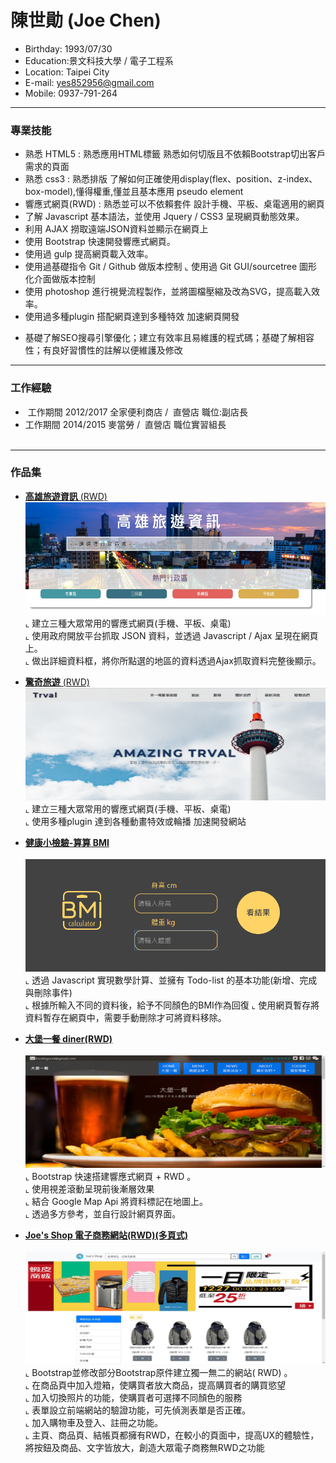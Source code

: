 # 陳世勛 (Joe Chen) 
- Birthday: 1993/07/30
- Education:景文科技大學 / 電子工程系
- Location: Taipei City
- E-mail: yes852956@gmail.com
- Mobile: 0937-791-264
<hr>

### 專業技能
- 熟悉 HTML5 : 熟悉應用HTML標籤 熟悉如何切版且不依賴Bootstrap切出客戶需求的頁面
- 熟悉 css3  : 熟悉排版 了解如何正確使用display(flex、position、z-index、box-model),懂得權重,懂並且基本應用 pseudo element
- 響應式網頁(RWD) : 熟悉並可以不依賴套件 設計手機、平板、桌電適用的網頁
- 了解 Javascript 基本語法，並使用 Jquery / CSS3 呈現網頁動態效果。
- 利用 AJAX 撈取遠端JSON資料並顯示在網頁上
- 使用 Bootstrap 快速開發響應式網頁。
- 使用過 gulp 提高網頁載入效率。
- 使用過基礎指令 Git / Github 做版本控制
⌞ 使用過 Git GUI/sourcetree 圖形化介面做版本控制
- 使用 photoshop 進行視覺流程製作，並將圖檔壓縮及改為SVG，提高載入效率。
- 使用過多種plugin 搭配網頁達到多種特效 加速網頁開發
* 基礎了解SEO搜尋引擎優化；建立有效率且易維護的程式碼；基礎了解相容性；有良好習慣性的註解以便維護及修改
<hr>

### 工作經驗 
-  工作期間 2012/2017 全家便利商店 /  直營店 職位:副店長 <span></span><BR>
-  工作期間 2014/2015 麥當勞 /  直營店 職位實習組長 <span></span><BR>  

<hr>

### 作品集 
- <a href="https://joechen0730.github.io/trval/" target="blank"><B>高雄旅遊資訊</B> (RWD)</a> <BR>
  <img src="trval.png" width="500" height="180"><BR>
  ⌞ 建立三種大眾常用的響應式網頁(手機、平板、桌電)  <BR>
  ⌞ 使用政府開放平台抓取 JSON 資料，並透過 Javascript / Ajax 呈現在網頁上。<BR>
  ⌞ 做出詳細資料框，將你所點選的地區的資料透過Ajax抓取資料完整後顯示。<BR>

- <a href="https://joechen0730.github.io/trvaltime/"><B>驚奇旅遊</B> (RWD)</a> <BR>
  <img src="amazingtrval.png" width="500" height="180"><BR>
  ⌞ 建立三種大眾常用的響應式網頁(手機、平板、桌電) <BR>
  ⌞ 使用多種plugin 達到各種動畫特效或輪播 加速開發網站<BR>
  
- <a href="https://joechen1.000webhostapp.com/bmi/" target="blank"><B>健康小檢驗-算算 BMI </B> </a> <BR>
     <img src="bmi-page.png" width="500" height="180"><BR>
  ⌞ 透過 Javascript 實現數學計算、並擁有 Todo-list 的基本功能(新增、完成與刪除事件) <BR> 
  ⌞ 根據所輸入不同的資料後，給予不同顏色的BMI作為回復
  ⌞ 使用網頁暫存將資料暫存在網頁中，需要手動刪除才可將資料移除。<BR>
  

  
- <a href="https://joechen0730.github.io/diner/" target="blank"><B>大堡一餐 diner(RWD) </B> </a> <BR>
  <img src="diner.png" width="500" height="180"><BR>
  ⌞ Bootstrap 快速搭建響應式網頁 + RWD 。 <BR>
  ⌞ 使用視差滾動呈現前後漸層效果<BR>
  ⌞ 結合 Google Map Api 將資料標記在地圖上。<BR>
  ⌞ 透過多方參考，並自行設計網頁界面。

- <a href="https://joechen0730.github.io/Joe-shop/" target="blank"><B>Joe's Shop 電子商務網站(RWD)(多頁式) </B> </a> <BR>
  <img src="Joe's-shop.jpg" width="500" height="180"><BR>
  ⌞ Bootstrap並修改部分Bootstrap原件建立獨一無二的網站( RWD) 。 <BR>
  ⌞ 在商品頁中加入燈箱，使購買者放大商品，提高購買者的購買慾望<BR>
  ⌞ 加入切換照片的功能，使購買者可選擇不同顏色的服務<BR>
  ⌞ 表單設立前端網站的驗證功能，可先偵測表單是否正確。<BR>
  ⌞ 加入購物車及登入、註冊之功能。<BR>
  ⌞ 主頁、商品頁、結帳頁都擁有RWD，在較小的頁面中，提高UX的體驗性，將按鈕及商品、文字皆放大，創造大眾電子商務無RWD之功能<BR>

